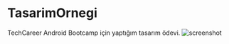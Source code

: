 # TasarimOrnegi
TechCareer Android Bootcamp için yaptığım tasarım ödevi.
![screenshot](https://github.com/elifoksas/TasarimOrnegi/assets/62424342/1c9e1bd1-433c-412b-b734-f87324db3119)
